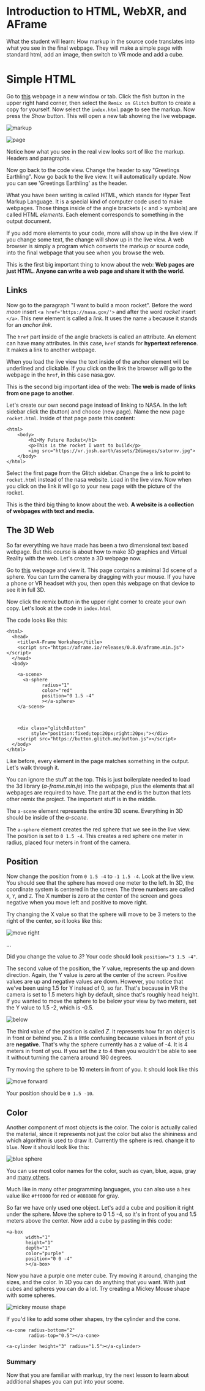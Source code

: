 # Introduction to HTML, WebXR, and AFrame

What the student will learn: How markup in the source code translates
into what you see in the final webpage. They will make a simple page with standard html, add an image, then switch to VR mode and add a cube.

# Simple HTML

Go to [this](https://webxr-workshop-01.glitch.me) webpage in a new window or
tab. Click the fish button in the upper right hand corner, then select the `Remix on Glitch` button to create a copy for yourself.  Now select the `index.html` page to see the markup. Now press the *Show* button. This will open a new tab showing the live webpage.


![markup](images/markup-start.png)

![page](images/page-start.png)


Notice how what you see in the real view looks sort
of like the markup. Headers and paragraphs.

Now go back to the code view. Change the header to
say "Greetings Earthling". Now go back to the live view. It will automatically update. Now you can see 'Greetings Earthling' as the header.

What you have been writing is called HTML, which stands for Hyper Text Markup Language. It is a special kind of computer code used to make webpages.  Those things inside of the angle brackets (< and > symbols) are called HTML *elements*.  Each element corresponds to something in the output document.

If you add more elements to your code, more will show up in the live view. If you change some text, the change will show up in the live view. A web browser is simply a program which converts the markup or source code, into the final webpage that you see when you browse the web.

This is the first big important thing to know about the web: __Web pages are just HTML. Anyone can write a web page and share it with the world.__

## Links

Now go to the paragraph "I want to build a moon rocket". Before the word *moon* insert `<a href='https://nasa.gov/'>` and after the word *rocket* insert `</a>`.  This new element is called a *link*. It uses the name `a` because it stands for an *anchor link*.

The `href` part inside of the angle brackets is called an attribute. An element can have many attributes. In this case, `href` stands for __hypertext reference__.  It makes a link to another webpage.

When you load the live view the text inside of the anchor element will be underlined and clickable. If you click on the link the browser will go to the webpage in the `href`, in this case nasa.gov.

This is the second big important idea of the web:  __The web is made of links from one page to another__.

Let's create our own second page instead of linking to NASA. In the left sidebar click the (button) and choose (new page). Name the new page `rocket.html`.  Inside of that page paste this content:


```
<html>
    <body>
        <h1>My Future Rocket</h1>
        <p>This is the rocket I want to build</p>
        <img src="https://vr.josh.earth/assets/2dimages/saturnv.jpg">
    </body>
</html>
```

Select the first page from the Glitch sidebar. Change the a link to point to `rocket.html` instead of the nasa website.  Load in the live view.
Now when you click on the link it will go to your new page with the picture of the rocket.

This is the third big thing to know about the web. __A website is a collection of webpages with text and media.__

## The 3D Web

So far everything we have made has been a two dimensional text based webpage.  But this course is about how to make 3D graphics and Virtual Reality with the web. Let's create a 3D webpage now.

Go to [this](https://webxr-workshop-lesson01b.glitch.me/) webpage and view it. This page contains a minimal 3d scene of a sphere. You can turn the camera by dragging with your mouse. If you have a phone or VR headset with you, then open this webpage on that device to see it in full 3D.

Now click the remix button in the upper right corner to create your own copy. Let's look at the code in `index.html`

The code looks like this:

```
<html>
  <head>
    <title>A-Frame Workshop</title>
    <script src="https://aframe.io/releases/0.8.0/aframe.min.js"></script>
  </head>
  <body>

    <a-scene>
      <a-sphere
             radius="1"
             color="red"
             position="0 1.5 -4"
             ></a-sphere>
    </a-scene>



    <div class="glitchButton"
         style="position:fixed;top:20px;right:20px;"></div>
    <script src="https://button.glitch.me/button.js"></script>    
  </body>
</html>
```

Like before, every element in the page matches something in the output.  Let's walk through it.

You can ignore the stuff at the top. This is just boilerplate needed to load the 3d library (*a-frame.min.js*) into the webpage, plus the elements that all webpages are required to have. The part at the end is the button that lets other remix the project. The important stuff is in the middle.

The `a-scene` element represents the entire 3D scene. Everything in 3D should be inside of the *a-scene*.

The `a-sphere` element creates the red sphere that we see in the live view. The position is set to `0 1.5 -4`. This creates a red sphere one meter in radius, placed four meters in front of the camera.

## Position

Now change the position from `0 1.5 -4` to `-1 1.5 -4`.  Look at the live view. You should see that the sphere has moved one meter to the left. In 3D, the coordinate system is centered in the screen. The three numbers are called `X`, `Y`, and `Z`.  The X number is zero at the center of the screen and goes negative when you move left and positive to move right.  

Try changing the X value so that the sphere will move to be 3 meters to the right of the center, so it looks like this:

![move right](images/move-right.png)

...

Did you change the value to *3*? Your code should look `position="3 1.5 -4"`.

The second value of the position, the *Y* value, represents the up and down direction.  Again, the Y value is zero at the center of the screen. Positive values are up and negative values are down. However, you notice that we've been using 1.5 for Y instead of 0, so far. That's because in VR the camera is set to 1.5 meters high by default, since that's roughly head height. If you wanted to move the sphere to be below your view by two meters, set the Y value to 1.5 -2, which is -0.5.

![below](images/below.png)

The third value of the position is called *Z*. It represents how far an object is in front or behind you.  Z is a little confusing because values in front of you are __negative__. That's why the sphere currently has a z value of -4. It is 4 meters in front of you. If you set the z to 4 then you wouldn't be able to see it without turning the camera around 180 degrees.

Try moving the sphere to be 10 meters in front of you. It should look like this

![move forward](images/move-forward.png)


Your position should be `0 1.5 -10`.

## Color

Another component of most objects is the color. The color is actually called the material, since it represents not just the color but also the shininess and which algorithm is used to draw it.  Currently the sphere is red. change it to `blue`. Now it should look like this:

![blue sphere](images/blue.png)

You can use most color names for the color, such as cyan, blue, aqua, gray and [many others](https://developer.mozilla.org/en-US/docs/Web/CSS/color_value).

Much like in many other programming languages, you can also use a hex value like `#ff0000` for red or `#888888` for gray.

So far we have only used one object. Let's add a cube and position it right under the sphere. Move the sphere to 0 1.5 -4, so it's in front of you and 1.5 meters above the center.  Now add a cube by pasting in this code:

```
<a-box
       width="1"
       height="1"
       depth="1"
       color="purple"
       position="0 0 -4"
       ></a-box>
```

Now you have a purple one meter cube. Try moving it around, changing the sizes, and the color.  In 3D you can do anything that you want. With just cubes and spheres you can do a lot. Try creating a Mickey Mouse shape with some spheres.

![mickey mouse shape](images/mickey.png)

If you'd like to add some other shapes, try the cylinder and the cone.

```
<a-cone radius-bottom="2"
        radius-top="0.5"></a-cone>

<a-cylinder height="3" radius="1.5"></a-cylinder>        
```

### Summary

Now that you are familiar with markup, try the next lesson to learn
about additional shapes you can put into your scene.
